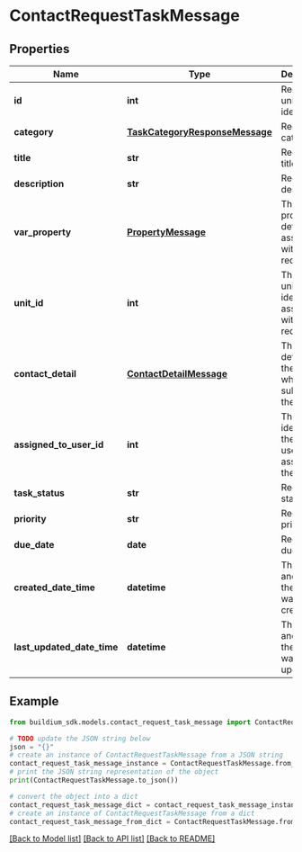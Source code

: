 # ContactRequestTaskMessage


## Properties

Name | Type | Description | Notes
------------ | ------------- | ------------- | -------------
**id** | **int** | Request unique identifier. | [optional] 
**category** | [**TaskCategoryResponseMessage**](TaskCategoryResponseMessage.md) | Request category. | [optional] 
**title** | **str** | Request title. | [optional] 
**description** | **str** | Request description. | [optional] 
**var_property** | [**PropertyMessage**](PropertyMessage.md) | The property details associated with the request. | [optional] 
**unit_id** | **int** | The unit unique identifier associated with the request. | [optional] 
**contact_detail** | [**ContactDetailMessage**](ContactDetailMessage.md) | The contact details for the person who submitted the request. | [optional] 
**assigned_to_user_id** | **int** | The unique identifier of the staff user assigned to the request. | [optional] 
**task_status** | **str** | Request status. | [optional] 
**priority** | **str** | Request priority. | [optional] 
**due_date** | **date** | Request due date. | [optional] 
**created_date_time** | **datetime** | The date and time the request was created. | [optional] 
**last_updated_date_time** | **datetime** | The date and time the request was last updated. | [optional] 

## Example

```python
from buildium_sdk.models.contact_request_task_message import ContactRequestTaskMessage

# TODO update the JSON string below
json = "{}"
# create an instance of ContactRequestTaskMessage from a JSON string
contact_request_task_message_instance = ContactRequestTaskMessage.from_json(json)
# print the JSON string representation of the object
print(ContactRequestTaskMessage.to_json())

# convert the object into a dict
contact_request_task_message_dict = contact_request_task_message_instance.to_dict()
# create an instance of ContactRequestTaskMessage from a dict
contact_request_task_message_from_dict = ContactRequestTaskMessage.from_dict(contact_request_task_message_dict)
```
[[Back to Model list]](../README.md#documentation-for-models) [[Back to API list]](../README.md#documentation-for-api-endpoints) [[Back to README]](../README.md)


